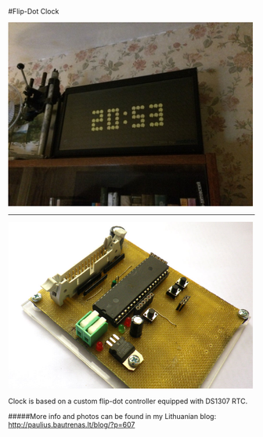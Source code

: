 #Flip-Dot Clock

<img src="img/flipdot_clock.jpg" width="500">

---

<img src="img/flip-dot_controller.jpg" width="500">

Clock is based on a custom flip-dot controller equipped with DS1307 RTC. 


#####More info and photos can be found in my Lithuanian blog: http://paulius.bautrenas.lt/blog/?p=607

